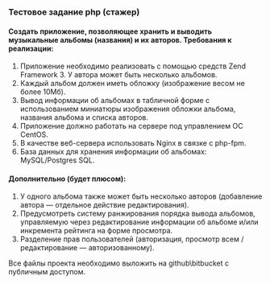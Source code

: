 ### Тестовое задание php (стажер)

#### Создать приложение, позволяющее хранить и выводить музыкальные альбомы (названия) и их авторов. Требования к реализации:
1. Приложение необходимо реализовать с помощью средств Zend Framework 3. У автора может быть несколько альбомов.
1. Каждый альбом должен иметь обложку (изображение весом не более 10Мб).
1. Вывод информации об альбомах в табличной форме с использованием миниатюры изображения обложки альбома, названия альбома и списка авторов.
1. Приложение должно работать на сервере под управлением ОС CentOS.
1. В качестве веб-сервера использовать Nginx в связке с php-fpm.
1. База данных для хранения информации об альбомах: MySQL/Postgres SQL.

#### Дополнительно (будет плюсом):
1. У одного альбома также может быть несколько авторов (добавление автора — отдельное действие редактирования).
1. Предусмотреть систему ранжирования порядка вывода альбомов, управляемую через редактирование информации об альбоме и/или инкремента рейтинга на форме просмотра.
1. Разделение прав пользователей (авторизация, просмотр всем / редактирование — авторизованному).

Все файлы проекта необходимо выложить на github\bitbucket с публичным доступом. 